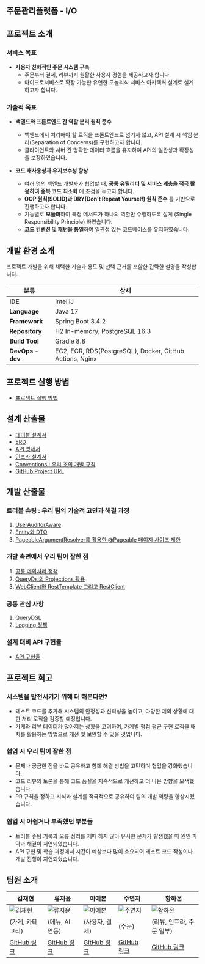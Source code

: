 ## 주문관리플랫폼 - I/O

## 프로젝트 소개
### 서비스 목표
- **사용자 친화적인 주문 시스템 구축**  
  - 주문부터 결제, 리뷰까지 원활한 사용자 경험을 제공하고자 합니다.
  - 마이크로서비스로 확장 가능한 유연한 모놀리식 서비스 아키텍처 설계로 설계하고자 합니다.

### 기술적 목표
- **백엔드와 프론트엔드 간 역할 분리 원칙 준수**
  - 백엔드에서 처리해야 할 로직을 프론트엔드로 넘기지 않고, API 설계 시 책임 분리(Separation of Concerns)를 구현하고자 합니다.
  - 클라이언트와 서버 간 명확한 데이터 흐름을 유지하여 API의 일관성과 확장성을 보장하였습니다.

- **코드 재사용성과 유지보수성 향상**  
  - 여러 명의 백엔드 개발자가 협업할 때, **공통 유틸리티 및 서비스 계층을 적극 활용하여 중복 코드 최소화** 에 초점을 두고자 합니다.
  - **OOP 원칙(SOLID)과 DRY(Don’t Repeat Yourself) 원칙 준수** 를 기반으로 진행하고자 합니다.
  - 기능별로 **모듈화**하여 특정 메서드가 하나의 역할만 수행하도록 설계 (Single Responsibility Principle) 하였습니다.
  - **코드 컨벤션 및 패턴을 통일**하여 일관성 있는 코드베이스를 유지하였습니다.

## 개발 환경 소개
프로젝트 개발을 위해 채택한 기술과 용도 및 선택 근거를 포함한 간략한 설명을 작성합니다.

| 분류           | 상세                                      |
|--------------|--------------------------------------|
| **IDE**       | IntelliJ                              |
| **Language**  | Java 17                              |
| **Framework** | Spring Boot 3.4.2                    |
| **Repository** | H2 In-memory, PostgreSQL 16.3       |
| **Build Tool** | Gradle 8.8                           |
| **DevOps - dev** | EC2, ECR, RDS(PostgreSQL), Docker, GitHub Actions, Nginx |


## 프로젝트 실행 방법
- [프로젝트 실행 방법](https://github.com/I-Oteam/order-management-platform/wiki/%ED%94%84%EB%A1%9C%EC%A0%9D%ED%8A%B8-%EC%8B%A4%ED%96%89-%EB%B0%A9%EB%B2%95)


## 설계 산출물
- [테이블 설계서](https://github.com/I-Oteam/order-management-platform/wiki/%ED%94%84%EB%A1%9C%EC%A0%9D%ED%8A%B8-%EC%84%A4%EA%B3%84#%ED%85%8C%EC%9D%B4%EB%B8%94-%EB%AA%85%EC%84%B8%EC%84%9C)
- [ERD](https://github.com/I-Oteam/order-management-platform/wiki/%ED%94%84%EB%A1%9C%EC%A0%9D%ED%8A%B8-%EC%84%A4%EA%B3%84#erd-%EC%84%A4%EA%B3%84%EB%8F%84)
- [API 명세서](https://github.com/I-Oteam/order-management-platform/wiki/%ED%94%84%EB%A1%9C%EC%A0%9D%ED%8A%B8-%EC%84%A4%EA%B3%84#api-%EB%AA%85%EC%84%B8%EC%84%9C)
- [인프라 설계서](https://github.com/I-Oteam/order-management-platform/wiki/%ED%94%84%EB%A1%9C%EC%A0%9D%ED%8A%B8-%EC%84%A4%EA%B3%84#%EC%9D%B8%ED%94%84%EB%9D%BC-%EC%84%A4%EA%B3%84%EC%84%9C)
- [Conventions : 우리 조의 개발 규칙](https://github.com/I-Oteam/order-management-platform/wiki/%ED%94%84%EB%A1%9C%EC%A0%9D%ED%8A%B8-%EC%84%A4%EA%B3%84#-%ED%94%84%EB%A1%9C%EC%A0%9D%ED%8A%B8-%EC%BB%A8%EB%B2%A4%EC%85%98)
- [GitHub Project URL](https://github.com/I-Oteam/order-management-platform)


## 개발 산출물

### 트러블 슈팅 : 우리 팀의 기술적 고민과 해결 과정
 1. [UserAuditorAware](https://github.com/I-Oteam/order-management-platform/wiki/UserAuditorAware)
 2. [Entity와 DTO](https://github.com/I-Oteam/order-management-platform/wiki/Entity%EC%99%80-DTO)
 3. [PageableArgumentResolver를 활용한 @Pageable 페이지 사이즈 제한](https://github.com/I-Oteam/order-management-platform/wiki/PageableArgumentResolver%EB%A5%BC-%ED%99%9C%EC%9A%A9%ED%95%9C-@Pageable-%ED%8E%98%EC%9D%B4%EC%A7%80-%EC%82%AC%EC%9D%B4%EC%A6%88-%EC%A0%9C%ED%95%9C)
 
 ### 개발 측면에서 우리 팀이 잘한 점 
 1. [공통 예외처리 정책](https://github.com/I-Oteam/order-management-platform/wiki/%EA%B3%B5%ED%86%B5-%EC%98%88%EC%99%B8%EC%B2%98%EB%A6%AC-%EC%A0%95%EC%B1%85)
 2. [QueryDsl의 Projections 활용](https://github.com/I-Oteam/order-management-platform/wiki/QueryDsl%EC%9D%98-Projections-%ED%99%9C%EC%9A%A9)
 3. [WebClient와 RestTemplate 그리고 RestClient](https://github.com/I-Oteam/order-management-platform/wiki/WebClient%EC%99%80-RestTemplate-%EA%B7%B8%EB%A6%AC%EA%B3%A0-RestClient)

### 공통 관심 사항
1. [QueryDSL](https://github.com/I-Oteam/order-management-platform/wiki/QueryDSL)
2. [Logging 정책](https://github.com/I-Oteam/order-management-platform/wiki/Logging-%EC%A0%95%EC%B1%85)

### 설계 대비 API 구현률
- [API 구현율](https://github.com/I-Oteam/order-management-platform/wiki/%EC%84%A4%EA%B3%84-%EB%8C%80%EB%B9%84-API-%EA%B5%AC%ED%98%84%EC%9C%A8#%EC%84%A4%EA%B3%84-%EB%8C%80%EB%B9%84-api-%EA%B5%AC%ED%98%84%EC%9C%A8)

## 프로젝트 회고

### 시스템을 발전시키기 위해 더 해본다면?
- 테스트 코드를 추가해 시스템의 안정성과 신뢰성을 높이고, 다양한 예외 상황에 대한 처리 로직을 검증할 예정입니다.
- 가게와 리뷰 데이터가 많아지는 상황을 고려하여, 가게별 평점 평균 구현 로직을 배치를 활용하는 방법으로 개선 및 보완할 수 있을 것입니다.

### 협업 시 우리 팀이 잘한 점
- 문제나 궁금한 점을 바로 공유하고 함께 해결 방법을 고민하며 협업을 강화했습니다.
- 코드 리뷰와 토론을 통해 코드 품질을 지속적으로 개선하고 더 나은 방향을 모색했습니다.
- PR 규칙을 정하고 지식과 설계를 적극적으로 공유하여 팀의 개발 역량을 향상시켰습니다.

### 협업 시 아쉽거나 부족했던 부분들
- 트러블 슈팅 기록과 오류 정리를 제때 하지 않아 유사한 문제가 발생했을 때 원인 파악과 해결이 지연되었습니다.
- API 구현 및 학습 과정에서 시간이 예상보다 많이 소요되어 테스트 코드 작성이나 개발 진행이 지연되었습니다.

## 팀원 소개

| 김재현 | 류지윤 | 이예본 | 주연지 | 황하온 |
|--------|--------|--------|--------|--------|
| ![김재현](https://avatars.githubusercontent.com/u/94097685?v=4&size=150) | ![류지윤](https://avatars.githubusercontent.com/u/63836145?v=4&size=150) | ![이예본](https://avatars.githubusercontent.com/u/133661980?v=4&size=150) | ![주연지](https://avatars.githubusercontent.com/u/125468560?u=bed2a2c6cd8f101da322a1a4d76bd284648a5d00&v=4&size=150) | ![황하온](https://avatars.githubusercontent.com/u/62924471?u=3834f05ecd13e00470ac03f1474bbe1ecc452d37&v=4&size=150) |
| (가게, 카테고리) | (메뉴, AI 연동) | (사용자, 결제) | (주문) | (리뷰, 인프라, 주문 일부) |
| [GitHub 링크](https://github.com/iconew123) | [GitHub 링크](https://github.com/Ryujy) | [GitHub 링크](https://github.com/ybon1107) | [GitHub 링크](https://github.com/yeonzee) | [GitHub 링크](https://github.com/HanaHww2) |


